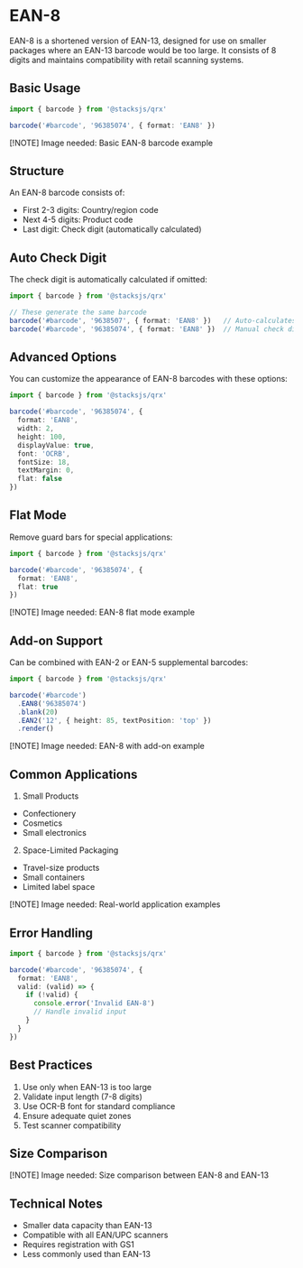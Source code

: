 # EAN-8

EAN-8 is a shortened version of EAN-13, designed for use on smaller packages where an EAN-13 barcode would be too large. It consists of 8 digits and maintains compatibility with retail scanning systems.

## Basic Usage

```ts
import { barcode } from '@stacksjs/qrx'

barcode('#barcode', '96385074', { format: 'EAN8' })
```

[!NOTE] Image needed: Basic EAN-8 barcode example

## Structure

An EAN-8 barcode consists of:

- First 2-3 digits: Country/region code
- Next 4-5 digits: Product code
- Last digit: Check digit (automatically calculated)

## Auto Check Digit

The check digit is automatically calculated if omitted:

```ts
import { barcode } from '@stacksjs/qrx'

// These generate the same barcode
barcode('#barcode', '9638507', { format: 'EAN8' })   // Auto-calculates check digit
barcode('#barcode', '96385074', { format: 'EAN8' })  // Manual check digit
```

## Advanced Options

You can customize the appearance of EAN-8 barcodes with these options:

```ts
import { barcode } from '@stacksjs/qrx'

barcode('#barcode', '96385074', {
  format: 'EAN8',
  width: 2,
  height: 100,
  displayValue: true,
  font: 'OCRB',
  fontSize: 18,
  textMargin: 0,
  flat: false
})
```

## Flat Mode

Remove guard bars for special applications:

```ts
import { barcode } from '@stacksjs/qrx'

barcode('#barcode', '96385074', {
  format: 'EAN8',
  flat: true
})
```

[!NOTE] Image needed: EAN-8 flat mode example

## Add-on Support

Can be combined with EAN-2 or EAN-5 supplemental barcodes:

```ts
import { barcode } from '@stacksjs/qrx'

barcode('#barcode')
  .EAN8('96385074')
  .blank(20)
  .EAN2('12', { height: 85, textPosition: 'top' })
  .render()
```

[!NOTE] Image needed: EAN-8 with add-on example

## Common Applications

1. Small Products
  - Confectionery
  - Cosmetics
  - Small electronics
2. Space-Limited Packaging
  - Travel-size products
  - Small containers
  - Limited label space

[!NOTE] Image needed: Real-world application examples

## Error Handling

```ts
import { barcode } from '@stacksjs/qrx'

barcode('#barcode', '96385074', {
  format: 'EAN8',
  valid: (valid) => {
    if (!valid) {
      console.error('Invalid EAN-8')
      // Handle invalid input
    }
  }
})
```

## Best Practices

1. Use only when EAN-13 is too large
2. Validate input length (7-8 digits)
3. Use OCR-B font for standard compliance
4. Ensure adequate quiet zones
5. Test scanner compatibility

## Size Comparison

[!NOTE] Image needed: Size comparison between EAN-8 and EAN-13

## Technical Notes

- Smaller data capacity than EAN-13
- Compatible with all EAN/UPC scanners
- Requires registration with GS1
- Less commonly used than EAN-13
